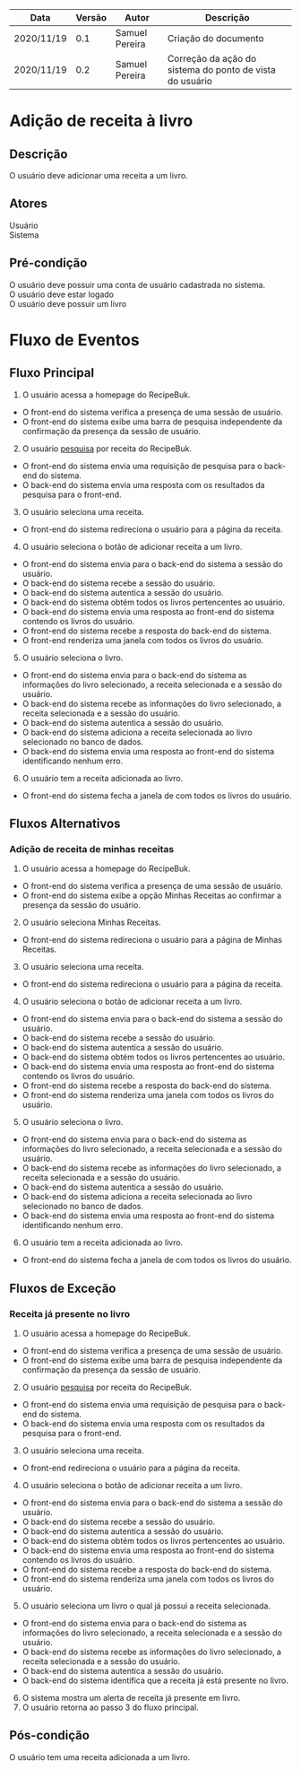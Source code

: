 | Data |Versão| Autor | Descrição |
| ---- | ---- | ----- | --------- |
| 2020/11/19 | 0.1 | Samuel Pereira | Criação do documento |
| 2020/11/19 | 0.2 | Samuel Pereira | Correção da ação do sistema do ponto de vista do usuário |

# Adição de receita à livro

## Descrição
O usuário deve adicionar uma receita a um livro.

## Atores
Usuário</br>
Sistema

## Pré-condição
O usuário deve possuir uma conta de usuário cadastrada no sistema.</br>
O usuário deve estar logado</br>
O usuário deve possuir um livro

# Fluxo de Eventos
## Fluxo Principal
1. O usuário acessa a homepage do RecipeBuk.
- O front-end do sistema verifica a presença de uma sessão de usuário.
- O front-end do sistema exibe uma barra de pesquisa independente da confirmação da presença da sessão de usuário.
2. O usuário [pesquisa](06-padroes-de-arquitetura/realizacoes-caso-de-uso/09.md) por receita do RecipeBuk.
- O front-end do sistema envia uma requisição de pesquisa para o back-end do sistema.
- O back-end do sistema envia uma resposta com os resultados da pesquisa para o front-end.
3. O usuário seleciona uma receita.
- O front-end do sistema redireciona o usuário para a página da receita.
4. O usuário seleciona o botão de adicionar receita a um livro.
- O front-end do sistema envia para o back-end do sistema a sessão do usuário.
- O back-end do sistema recebe a sessão do usuário.
- O back-end do sistema autentica a sessão do usuário.
- O back-end do sistema obtém todos os livros pertencentes ao usuário.
- O back-end do sistema envia uma resposta ao front-end do sistema contendo os livros do usuário.
- O front-end do sistema recebe a resposta do back-end do sistema.
- O front-end renderiza uma janela com todos os livros do usuário.
5. O usuário seleciona o livro.
- O front-end do sistema envia para o back-end do sistema as informações do livro selecionado, a receita selecionada e a sessão do usuário.
- O back-end do sistema recebe as informações do livro selecionado, a receita selecionada e a sessão do usuário.
- O back-end do sistema autentica a sessão do usuário.
- O back-end do sistema adiciona a receita selecionada ao livro selecionado no banco de dados.
- O back-end do sistema envia uma resposta ao front-end do sistema identificando nenhum erro.
6. O usuário tem a receita adicionada ao livro.
- O front-end do sistema fecha a janela de com todos os livros do usuário.

## Fluxos Alternativos
### Adição de receita de minhas receitas
1. O usuário acessa a homepage do RecipeBuk.
- O front-end do sistema verifica a presença de uma sessão de usuário.
- O front-end do sistema exibe a opção Minhas Receitas ao confirmar a presença da sessão do usuário.
2. O usuário seleciona Minhas Receitas.
- O front-end do sistema redireciona o usuário para a página de Minhas Receitas.
3. O usuário seleciona uma receita.
- O front-end do sistema redireciona o usuário para a página da receita.
4. O usuário seleciona o botão de adicionar receita a um livro.
- O front-end do sistema envia para o back-end do sistema a sessão do usuário.
- O back-end do sistema recebe a sessão do usuário.
- O back-end do sistema autentica a sessão do usuário.
- O back-end do sistema obtém todos os livros pertencentes ao usuário.
- O back-end do sistema envia uma resposta ao front-end do sistema contendo os livros do usuário.
- O front-end do sistema recebe a resposta do back-end do sistema.
- O front-end do sistema renderiza uma janela com todos os livros do usuário.
5. O usuário seleciona o livro.
- O front-end do sistema envia para o back-end do sistema as informações do livro selecionado, a receita selecionada e a sessão do usuário.
- O back-end do sistema recebe as informações do livro selecionado, a receita selecionada e a sessão do usuário.
- O back-end do sistema autentica a sessão do usuário.
- O back-end do sistema adiciona a receita selecionada ao livro selecionado no banco de dados.
- O back-end do sistema envia uma resposta ao front-end do sistema identificando nenhum erro.
6. O usuário tem a receita adicionada ao livro.
- O front-end do sistema fecha a janela de com todos os livros do usuário.

## Fluxos de Exceção
### Receita já presente no livro
1. O usuário acessa a homepage do RecipeBuk.
- O front-end do sistema verifica a presença de uma sessão de usuário.
- O front-end do sistema exibe uma barra de pesquisa independente da confirmação da presença da sessão de usuário.
2. O usuário [pesquisa](06-padroes-de-arquitetura/realizacoes-caso-de-uso/09.md) por receita do RecipeBuk.
- O front-end do sistema envia uma requisição de pesquisa para o back-end do sistema.
- O back-end do sistema envia uma resposta com os resultados da pesquisa para o front-end.
3. O usuário seleciona uma receita.
- O front-end redireciona o usuário para a página da receita.
4. O usuário seleciona o botão de adicionar receita a um livro.
- O front-end do sistema envia para o back-end do sistema a sessão do usuário.
- O back-end do sistema recebe a sessão do usuário.
- O back-end do sistema autentica a sessão do usuário.
- O back-end do sistema obtém todos os livros pertencentes ao usuário.
- O back-end do sistema envia uma resposta ao front-end do sistema contendo os livros do usuário.
- O front-end do sistema recebe a resposta do back-end do sistema.
- O front-end do sistema renderiza uma janela com todos os livros do usuário.
5. O usuário seleciona um livro o qual já possui a receita selecionada.
- O front-end do sistema envia para o back-end do sistema as informações do livro selecionado, a receita selecionada e a sessão do usuário.
- O back-end do sistema recebe as informações do livro selecionado, a receita selecionada e a sessão do usuário.
- O back-end do sistema autentica a sessão do usuário.
- O back-end do sistema identifica que a receita já está presente no livro.
6. O sistema mostra um alerta de receita já presente em livro.
7. O usuário retorna ao passo 3 do fluxo principal.

## Pós-condição
O usuário tem uma receita adicionada a um livro.